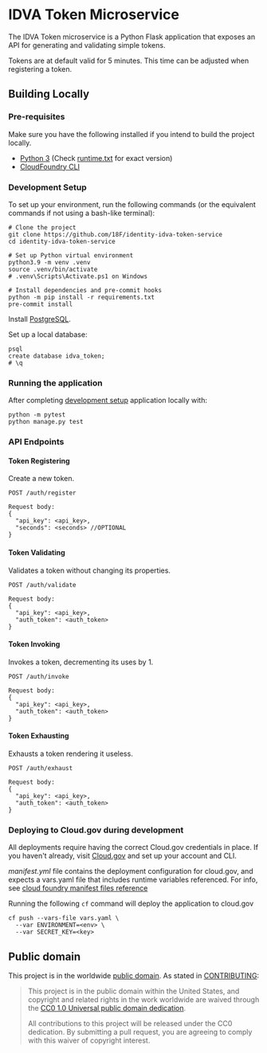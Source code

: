 # IDVA Token Microservice
The IDVA Token microservice is a Python Flask
application that exposes an API for generating and validating simple tokens.

Tokens are at default valid for 5 minutes. This time can be adjusted when registering a token.

## Building Locally

### Pre-requisites
Make sure you have the following installed if you intend to build the project locally.
- [Python 3](https://www.python.org/) (Check [runtime.txt](runtime.txt) for exact version)
- [CloudFoundry CLI](https://docs.cloudfoundry.org/cf-cli/)

### Development Setup
To set up your environment, run the following commands (or the equivalent
commands if not using a bash-like terminal):
```shell
# Clone the project
git clone https://github.com/18F/identity-idva-token-service
cd identity-idva-token-service

# Set up Python virtual environment
python3.9 -m venv .venv
source .venv/bin/activate
# .venv\Scripts\Activate.ps1 on Windows

# Install dependencies and pre-commit hooks
python -m pip install -r requirements.txt
pre-commit install

```
Install [PostgreSQL](https://www.postgresql.org/).

Set up a local database:
```shell
psql
create database idva_token;
# \q
```

### Running the application
After completing [development setup](#development-setup) application locally with:
```shell
python -m pytest
python manage.py test
```

### API Endpoints
#### Token Registering
Create a new token.

`POST /auth/register`

```
Request body:
{
  "api_key": <api_key>,
  "seconds": <seconds> //OPTIONAL
}
```

#### Token Validating
Validates a token without changing its properties.

`POST /auth/validate`

```
Request body:
{
  "api_key": <api_key>,
  "auth_token": <auth_token>
}
```

#### Token Invoking
Invokes a token, decrementing its uses by 1.

`POST /auth/invoke`

```
Request body:
{
  "api_key": <api_key>,
  "auth_token": <auth_token>
}
```

#### Token Exhausting
Exhausts a token rendering it useless.

`POST /auth/exhaust`

```
Request body:
{
  "api_key": <api_key>,
  "auth_token": <auth_token>
}
```

### Deploying to Cloud.gov during development
All deployments require having the correct Cloud.gov credentials in place. If
you haven't already, visit [Cloud.gov](https://cloud.gov) and set up your
account and CLI.

*manifest.yml* file contains the deployment configuration for cloud.gov, and expects
a vars.yaml file that includes runtime variables referenced. For info, see
[cloud foundry manifest files reference](https://docs.cloudfoundry.org/devguide/deploy-apps/manifest-attributes.html)

Running the following `cf` command will deploy the application to cloud.gov
```shell
cf push --vars-file vars.yaml \
  --var ENVIRONMENT=<env> \
  --var SECRET_KEY=<key>
```

## Public domain

This project is in the worldwide [public domain](LICENSE.md). As stated in
[CONTRIBUTING](CONTRIBUTING.md):

> This project is in the public domain within the United States, and copyright
and related rights in the work worldwide are waived through the
[CC0 1.0 Universal public domain dedication](https://creativecommons.org/publicdomain/zero/1.0/).
>
> All contributions to this project will be released under the CC0 dedication.
By submitting a pull request, you are agreeing to comply with this waiver of
copyright interest.